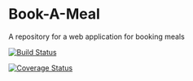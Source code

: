 # Book-A-Meal
A repository for a web application for booking meals



[![Build Status](https://travis-ci.org/archibishop/Book-A-Meal.svg?branch=master)](https://travis-ci.org/archibishop/Book-A-Meal)

[![Coverage Status](https://coveralls.io/repos/github/archibishop/Book-A-Meal/badge.svg?branch=master)](https://coveralls.io/github/archibishop/Book-A-Meal?branch=master)